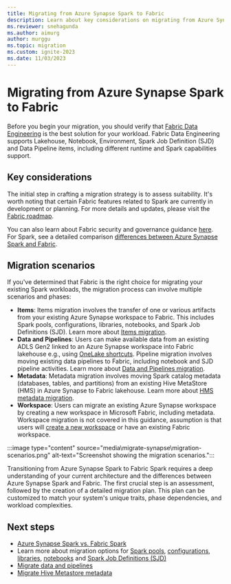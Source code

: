```yaml
---
title: Migrating from Azure Synapse Spark to Fabric
description: Learn about key considerations on migrating from Azure Synapse Spark to Fabric.
ms.reviewer: snehagunda
ms.author: aimurg
author: murggu
ms.topic: migration
ms.custom: ignite-2023
ms.date: 11/03/2023
---
```


# Migrating from Azure Synapse Spark to Fabric

Before you begin your migration, you should verify that [Fabric Data Engineering](data-engineering-overview.md) is the best solution for your workload. Fabric Data Engineering supports Lakehouse, Notebook, Environment, Spark Job Definition (SJD) and Data Pipeline items, including different runtime and Spark capabilities support.

## Key considerations

The initial step in crafting a migration strategy is to assess suitability. It's worth noting that certain Fabric features related to Spark are currently in development or planning. For more details and updates, please visit the [Fabric roadmap](/fabric/release-plan/). 

You can also learn about Fabric security and governance guidance [here](TBC). For Spark, see a detailed comparison [differences between Azure Synapse Spark and Fabric](TBC).

## Migration scenarios

If you've determined that Fabric is the right choice for migrating your existing Spark workloads, the migration process can involve multiple scenarios and phases:

* **Items**: Items migration involves the transfer of one or various artifacts from your existing Azure Synapse workspace to Fabric. This includes Spark pools, configurations, libraries, notebooks, and Spark Job Definitions (SJD). Learn more about [Items migration](migrate-synapse-items.md).
* **Data and Pipelines**: Users can make available data from an existing ADLS Gen2 linked to an Azure Synapse workspace into Fabric lakehouse e.g., using [OneLake shortcuts](../onelake/create-adls-shortcut.md). Pipeline migration involves moving existing data pipelines to Fabric, including notebook and SJD pipeline activities. Learn more about [Data and Pipelines migration](TBC).
* **Metadata**: Metadata migration involves moving Spark catalog metadata (databases, tables, and partitions) from an existing Hive MetaStore (HMS) in Azure Synapse to Fabric lakehouse. Learn more about [HMS metadata migration](migrate-synapse-hms-metadata.md).
* **Workspace**: Users can migrate an existing Azure Synapse workspace by creating a new workspace in Microsoft Fabric, including metadata. Workspace migration is not covered in this guidance, assumption is that users will [create a new workspace](../get-started/create-workspaces.md) or have an existing Fabric workspace.

:::image type="content" source="media\migrate-synapse\migration-scenarios.png" alt-text="Screenshot showing the migration scenarios.":::

Transitioning from Azure Synapse Spark to Fabric Spark requires a deep understanding of your current architecture and the differences between Azure Synapse Spark and Fabric. The first crucial step is an assessment, followed by the creation of a detailed migration plan. This plan can be customized to match your system's unique traits, phase dependencies, and workload complexities.

## Next steps

- [Azure Synapse Spark vs. Fabric Spark](TBC)
- Learn more about migration options for [Spark pools](migrate-synapse-spark-pools.md), [configurations](migrate-synapse-spark-configurations.md), [libraries](migrate-synapse-spark-libraries.md), [notebooks](migrate-synapse-notebooks.md) and [Spark Job Definitions (SJD)](migrate-synapse-sjd.md)
- [Migrate data and pipelines](TBC)
- [Migrate Hive Metastore metadata](migrate-synapse-hms-metadata.md)
